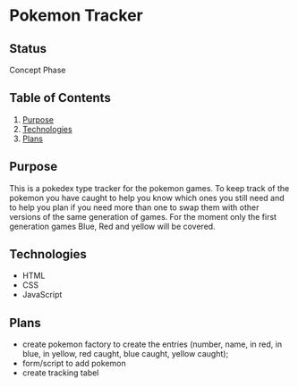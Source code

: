 # Pokemon Tracker

## Status
Concept Phase

## Table of Contents
1. [Purpose](#Purpose)
1. [Technologies](#Technologies)
1. [Plans](#Plans)

## Purpose
This is a pokedex type tracker for the pokemon games. To keep track of the pokemon you have caught to help you know which ones you still need and to help you plan if you need more than one to swap them with other versions of the same generation of games. For the moment only the first generation games Blue, Red and yellow will be covered.

## Technologies
- HTML
- CSS
- JavaScript

## Plans
- create pokemon factory to create the entries (number, name, in red, in blue, in yellow, red caught, blue caught, yellow caught);
- form/script to add pokemon
- create tracking tabel